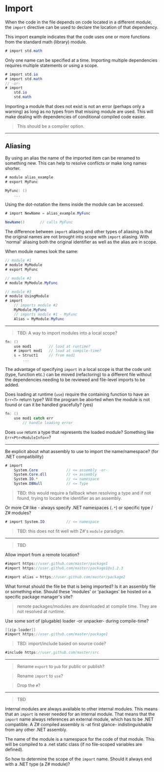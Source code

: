 # Import

When the code in the file depends on code located in a different module, the `import` directive can be used to declare the location of that dependency.

This import example indicates that the code uses one or more functions from the standard math (library) module.

```C#
# import std.math
```

Only one name can be specified at a time. Importing multiple dependencies requires multiple statements or using a scope.

```C#
# import std.io
# import std.math
// -or-
# import
    std.io
    std.math
```

Importing a module that does not exist is not an error (perhaps only a warning) as long as no types from that missing module are used. This will make dealing with dependencies of conditional compiled code easier.

> This should be a compiler option.

---

## Aliasing

By using an alias the name of the imported item can be renamed to something new. This can help to resolve conflicts or make long names shorter.

```C#
# module alias_example
# export MyFunc

MyFunc: ()
    ...
```

Using the dot-notation the items inside the module can be accessed.

```C#
# import NewName = alias_example.MyFunc

NewName()       // calls MyFunc
```

The difference between `import` aliasing and other types of aliasing is that the original names are not brought into scope with `import` aliasing. With 'normal' aliasing both the original identifier as well as the alias are in scope.

When module names look the same:

```C#
// module #1
# module MyModule
# export MyFunc

// module #2
# module MyModule.MyFunc

// module #3
# module UsingModule
# import
    // imports module #2
    MyModule.MyFunc
    // imports module #1 - MyFunc
    Alias = MyModule.MyFunc
```

---

> TBD: A way to import modules into a local scope?

```csharp
fn: ()
    use mod1        // load at runtime?
    # import mod1   // load at compile-time?
    s = Struct1     // from mod1
        ...
```

The advantage of specifying `import` in a local scope is that the code unit (type, function etc.) can be moved (refactoring) to a different file without the dependencies needing to be reviewed and file-level imports to be added.

Does loading at runtime (`use`) require the containing function to have an `Err<T>` return type? Will the program be aborted when the module is not found or can it be handled gracefully? (yes)

```csharp
fn: ()
    use mod1 catch err
        // handle loading error
```

Does `use` return a type that represents the loaded module? Something like `Err<Ptr<ModuleInfo>>`?

---

Be explicit about what assembly to use to import the name/namespace? (for .NET compatibility)

```csharp
# import
    System.Core             // <= assembly -or-
    System.Core.dll         // <= assembly
    System.IO.*             // <= namespace
    System.DBNull           // <= Type
```

> TBD: this would require a fallback when resolving a type and if not found, trying to locate the identifier as an assembly.

Or more C# like - always specify .NET namespaces (`.*`) or specific type / Z# modules?

```csharp
# import System.IO          // <= namespace
```

> TBD: this does not fit well with Z#'s `module` paradigm.

---

> TBD

Allow import from a remote location?

```csharp
#import https://user.github.com/master/package1
#import https://user.github.com/master/package1@v1.2.3

#import alias = https://user.github.com/master/package2
```

What format should the file be that is being imported? Is it an assembly file or something else. Should these 'modules' or 'packages' be hosted on a specific package manager's site?

> remote packages/modules are downloaded at compile time. They are not resolved at runtime.

Use some sort of (plugable) loader -or unpacker- during compile-time?

```csharp
[[zip-loader]]
#import https://user.github.com/master/package1
```

> TBD: import/include based on source code?

```csharp
#include https://user.github.com/master/src
```

---

> Rename `export` to `pub` for public or publish?

> Rename `import` to `use`?

> Drop the `#`?

---

> TBD

Internal modules are always available to other internal modules.
This means that an `import` is never needed for an internal module.
That means that the `import` name always references an external module, which has to be .NET compatible. A Z# compiled assembly is -at first glance- indistinguishable from any other .NET assembly.

The name of the module is a namespace for the code of that module. This will be compiled to a .net static class (if no file-scoped variables are defined).

So how to determine the scope of the `import` name. Should it always end with a .NET type (a Z# module)?

